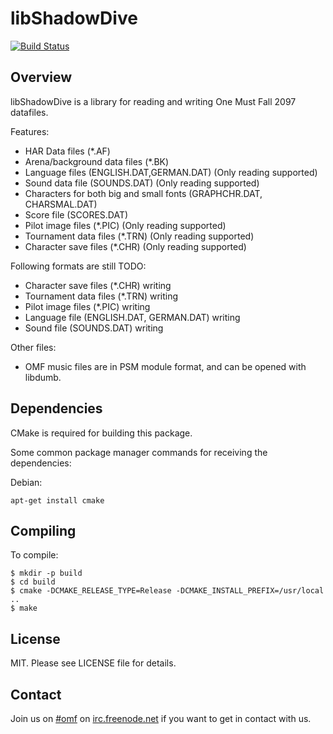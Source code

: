libShadowDive
=============

[![Build Status](https://travis-ci.org/omf2097/libShadowDive.png?branch=master)](https://travis-ci.org/omf2097/libShadowDive)

Overview
--------
libShadowDive is a library for reading and writing One Must Fall 2097 datafiles. 

Features:
* HAR Data files (*.AF)
* Arena/background data files (*.BK)
* Language files (ENGLISH.DAT,GERMAN.DAT) (Only reading supported)
* Sound data file (SOUNDS.DAT) (Only reading supported)
* Characters for both big and small fonts (GRAPHCHR.DAT, CHARSMAL.DAT)
* Score file (SCORES.DAT)
* Pilot image files (*.PIC) (Only reading supported)
* Tournament data files (*.TRN) (Only reading supported)
* Character save files (*.CHR) (Only reading supported)

Following formats are still TODO:
* Character save files (*.CHR) writing
* Tournament data files (*.TRN) writing
* Pilot image files (*.PIC) writing
* Language file (ENGLISH.DAT, GERMAN.DAT) writing
* Sound file (SOUNDS.DAT) writing

Other files:
* OMF music files are in PSM module format, and can be opened with libdumb.

Dependencies
---------------

CMake is required for building this package.

Some common package manager commands for receiving the dependencies:

Debian:
```
apt-get install cmake
```

Compiling
---------

To compile:

```
$ mkdir -p build
$ cd build
$ cmake -DCMAKE_RELEASE_TYPE=Release -DCMAKE_INSTALL_PREFIX=/usr/local ..
$ make
```

License
-------
MIT. Please see LICENSE file for details.

Contact
-------
Join us on [#omf](http://webchat.freenode.net?channels=omf) on [irc.freenode.net](irc://chat.freenode.net/omf) if you want to get in contact with us.
